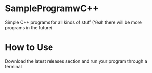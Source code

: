 # SampleProgramwC++
Simple C++ programs for all kinds of stuff (Yeah there will be more programs in the future)

# How to Use
Download the latest releases section and run your program through a terminal
